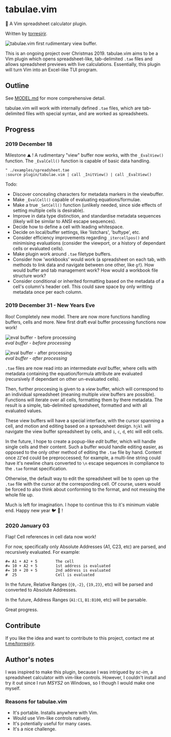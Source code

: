 tabulae.vim
===========
📖 A Vim spreadsheet calculator plugin.

Written by [torresjrjr](https://t.me/torresjrjr).

![tabulae.vim first rudimentary view buffer.](https://i.imgur.com/xKUxkio.png)

This is an ongoing project over Christmas 2019. tabulae.vim aims to be a Vim plugin
which opens spreadsheet-like, tab-delimited `.tae` files and allows spreadsheet
previews with live calculations. Essentially, this plugin will turn Vim into an
Excel-like TUI program.

Outline
-------
See [MODEL.md](MODEL.md) for more comprehensive detail.

tabulae.vim will work with internally defined `.tae` files, which are
tab-delimited files with special syntax, and are worked as spreadsheets.

Progress
--------

### 2019 December 18
Milestone ⛰️ ! A rudimentary "view" buffer now works, with the `_EvalView()`
function. The `_EvalCell()` function is capable of basic data handling.

```vim
" ./examples/spreadsheet.tae
:source plugin/tabulae.vim | call _InitView() | call _EvalView() 
```

Todo:
- Discover concealing characters for metadata markers in the viewbuffer.
- Make `_EvalCell()` capable of evaluating equations/formulae.
- Make a true `_SetCell()` function (unlikely needed, since side effects of
  setting multiple cells is desirable).
- Improve in data type distinction, and standardise metadata sequences (likely
  will be similar to ANSI escape sequences).
- Decide how to define a cell with leading whitespace.
- Decide on local/buffer settings, like 'listchars', 'buftype', etc.
- Consider efficiency improvements regarding `_itercellpos()` and minimising
  evaluations (consider the viewport, or a history of dependant cells or
  evaluated cells).
- Make plugin work around `.tae` filetype buffers.
- Consider how 'workbooks' would work (a spreadsheet on each tab, with methods
  to link data and navigate between one other, like `gf`). How would buffer
  and tab management work? How would a workbook file structure work?
- Consider conditional or inherited formatting based on the metadata of a
  cell's column's header cell. This could save space by only writting metadata
  once per each column.

### 2019 December 31 - New Years Eve
Roo! Completely new model. There are now more functions handling buffers, cells
and more. New first draft eval buffer processing functions now work!

![eval buffer - before processing](https://i.imgur.com/fIT5Z5j.png)  
_eval buffer - before processing_

![eval buffer - after processing](https://i.imgur.com/1nSBcjB.png)  
_eval buffer - after processing_

`.tae` files are now read into an intermediate _eval_ buffer, where cells with
metadata containing the equation/formula attribute are evaluated (recursively if
dependant on other un-evaluated cells).

Then, further proccesing is given to a _view_ buffer, which will correspond to
an individual spreadsheet (meaning multiple _view_ buffers are possible).
Functions will iterate over all cells, formatting them by there metadata. The
result is a simple, tab-delimited spreadsheet, formatted and with all evaluated
values.

These view buffers will have a special interface, with the cursor spanning a
cell, and motion and editing based on a spreadsheet design. `hjkl` will navigate
the view buffer spreadsheet by cells, and `i`, `c`, `d`, etc will edit cells.

In the future, I hope to create a popup-like _edit_ buffer, which will handle
single cells and their content. Such a buffer would handle editing easier, as
opposed to the only other method of editing the `.tae` file by hand. Content
once `ZZ`'ed could be preproccessed; for example, a multi-line string could have
it's newline chars converted to `\n` escape sequences in compliance to the
`.tae` format specification.

Otherwise, the default way to edit the spreadsheet will be to open up the `.tae`
file with the cursor at the corresponding cell. Of course, users would be forced
to also think about conforming to the format, and not messing the whole file up.

Much is left for imagination. I hope to continue this to it's minimum viable
end. Happy new year 🐦 🎉 !

### 2020 January 03
Flap! Cell references in cell data now work!

For now, specifically only Absolute Addresses (A1, C23, etc) are parsed, and
recursively evaluated. For example:

```tae
#= A1 + A2 + 5        The cell
#= 10 + A2 + 5        1st address is evaluated
#= 10 + 20 + 5        2nd address is evaluated
#  25                 Cell is evaluated
```

In the future, Relative Ranges (`{0,-2}`, `{19,23}`, etc) will be parsed and
converted to Absolute Addresses.

In the future, Address Ranges (`A1:C1`, `B1:B100`, etc) will be parsable.

Great progress.

Contribute
----------
If you like the idea and want to contribute to this project, contact me at
[t.me/torresjrjr](https://t.me/torresjrjr).

Author's notes
-------------
I was inspired to make this plugin, because I was intrigued by _sc-im_, a
spreadsheet calculator with vim-like controls. However, I couldn't install and
try it out since I run _MSYS2_ on Windows, so I though I would make one myself.

### Reasons for tabulae.vim
- It's portable. Installs anywhere with Vim.
- Would use Vim-like controls natively.
- It's potentially useful for many cases.
- It's a nice challenge.

